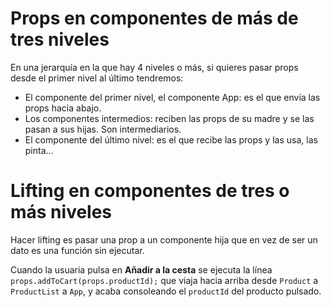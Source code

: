 # Props en componentes de más de tres niveles

En una jerarquía en la que hay 4 niveles o más, si quieres pasar props desde el primer nivel al último tendremos:

- El componente del primer nivel, el componente App: es el que envía las props hacia abajo.
- Los componentes intermedios: reciben las props de su madre y se las pasan a sus hijas. Son intermediarios.
- El componente del último nivel: es el que recibe las props y las usa, las pinta...

# Lifting en componentes de tres o más niveles

Hacer lifting es pasar una prop a un componente hija que en vez de ser un dato es una función sin ejecutar.

Cuando la usuaria pulsa en **Añadir a la cesta** se ejecuta la línea `props.addToCart(props.productId);` que viaja hacia arriba desde `Product` a `ProductList` a `App`, y acaba consoleando el `productId` del producto pulsado.
